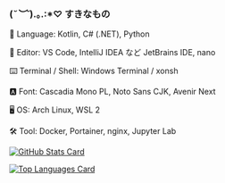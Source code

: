 ### (*˘︶˘*).｡.:*♡ すきなもの

📖 Language: Kotlin, C# (.NET), Python

📝 Editor: VS Code, IntelliJ IDEA など JetBrains IDE, nano

⌨️ Terminal / Shell: Windows Terminal / xonsh

🅰️ Font: Cascadia Mono PL, Noto Sans CJK, Avenir Next

🖥 OS: Arch Linux, WSL 2

🛠 Tool: Docker, Portainer, nginx, Jupyter Lab

[![GitHub Stats Card](https://github-readme-stats.vercel.app/api?username=SlashNephy&show_icons=true&count_private=true&theme=tokyonight)](https://github.com/SlashNephy)

[![Top Languages Card](https://github-readme-stats.vercel.app/api/top-langs/?username=SlashNephy&layout=compact&theme=tokyonight&langs_count=6)](https://github.com/SlashNephy)

<!--
**SlashNephy/SlashNephy** is a ✨ _special_ ✨ repository because its `README.md` (this file) appears on your GitHub profile.

Here are some ideas to get you started:

- 🔭 I’m currently working on ...
- 🌱 I’m currently learning ...
- 👯 I’m looking to collaborate on ...
- 🤔 I’m looking for help with ...
- 💬 Ask me about ...
- 📫 How to reach me: ...
- 😄 Pronouns: ...
- ⚡ Fun fact: ...
-->
